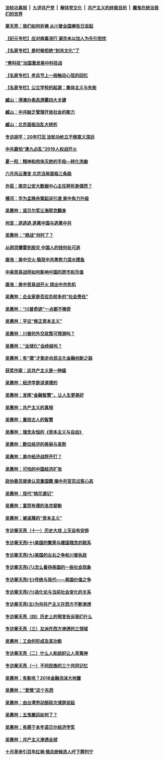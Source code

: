 

####  [法轮功真相](../../../../basic/blob/master/README.md?t=06300802) &nbsp;|&nbsp; [九评共产党](../../../../9ping.md/blob/master/README.md?t=06300802) &nbsp;|&nbsp; [解体党文化](../../../../jtdwh.md/blob/master/README.md?t=06300802)  &nbsp;|&nbsp; [共产主义的终极目的](../../../../gczydzjmd.md/blob/master/README.md?t=06300802) &nbsp;|&nbsp; [魔鬼在统治我们的世界](../../../../mgztzwmdsj.md/blob/master/README.md?t=06300802) 

#### [章天亮：我们如何祈祷 从川普全国祷告日说起](../pages/nsc423/n11944627.md?t=06300802) 

#### [【纪元专栏】应对病毒流行 渥京未以加人为先引担忧](../pages/nsc423/n11875714.md?t=06300802) 

#### [【名家专栏】是时候拒绝“封杀文化”了](../pages/nsc423/n11814093.md?t=06300802) 

#### [“黑科技”治国激发美中科技战](../pages/nsc423/n11638056.md?t=06300802) 

#### [【名家专栏】老兵节上一段触动心弦的回忆](../pages/nsc423/n11646016.md?t=06300802) 

#### [【名家专栏】公立学校的起源：集体主义与失败](../pages/nsc423/n11601833.md?t=06300802) 

#### [臧山：港澳办表态透露四大关键](../pages/nsc423/n11421628.md?t=06300802) 

#### [臧山：中共缺乏管理开放社会的能力](../pages/nsc423/n11407457.md?t=06300802) 

#### [臧山：北京面临治乱大转折](../pages/nsc423/n11406895.md?t=06300802) 

#### [专访胡平：20年打压 法轮功屹立不倒意义深远](../pages/nsc423/n11398800.md?t=06300802) 

#### [中共最怕“逢九必乱”2019人权战开火](../pages/nsc423/n11385248.md?t=06300802) 

#### [夏一阳：精神和肉体灭绝的手段—转化洗脑](../pages/nsc423/n11368250.md?t=06300802) 

#### [六月风云激变 北京当局面临三条路](../pages/nsc423/n11313668.md?t=06300802) 

#### [许茹：南京公安大数据中心主任猝死是偶然？](../pages/nsc423/n11064744.md?t=06300802) 

#### [横河：华为孟晚舟案起诉引渡 美中角力升级](../pages/nsc423/n11027230.md?t=06300802) 

#### [吴惠林：诺贝尔奖让海耶克翻身](../pages/nsc423/n10890049.md?t=06300802) 

#### [何坚：逃逃逃 逃离中国与逃离中共](../pages/nsc423/n10592891.md?t=06300802) 

#### [吴惠林：“商战”何时了？](../pages/nsc423/n10573558.md?t=06300802) 

#### [从网贷爆雷到股灾 中国人的钱何处可逃](../pages/nsc423/n10572800.md?t=06300802) 

#### [唐浩：美中交火 隐现中共黑势力混水摸鱼](../pages/nsc423/n10544040.md?t=06300802) 

#### [中美贸易战将如何影响中国的房市和币值](../pages/nsc423/n10543697.md?t=06300802) 

#### [唐浩：美中贸易战开火 烧出中共危机](../pages/nsc423/n10540126.md?t=06300802) 

#### [吴惠林：企业家是否应负较多的“社会责任”](../pages/nsc423/n10535022.md?t=06300802) 

#### [吴惠林：“川普奇迹”一点都不稀奇](../pages/nsc423/n10512808.md?t=06300802) 

#### [吴惠林：平议“修正资本主义”](../pages/nsc423/n10495724.md?t=06300802) 

#### [吴惠林：川普的外交政策可预测吗？](../pages/nsc423/n10462387.md?t=06300802) 

#### [吴惠林：“全球化”会终结吗？](../pages/nsc423/n10452838.md?t=06300802) 

#### [吴惠林：有“德”才能走向民主化金融创新之路](../pages/nsc423/n10432292.md?t=06300802) 

#### [获奖作家：这共产主义是一种癌](../pages/nsc423/n10431541.md?t=06300802) 

#### [吴惠林：经济学是讲道德的](../pages/nsc423/n10398014.md?t=06300802) 

#### [吴惠林：发挥“金融智慧”，让人生更美好](../pages/nsc423/n10375019.md?t=06300802) 

#### [吴惠林：共产主义的真相](../pages/nsc423/n10351394.md?t=06300802) 

#### [吴惠林：重拾古人的智慧](../pages/nsc423/n10337691.md?t=06300802) 

#### [吴惠林：理念永恒的《资本主义与自由》](../pages/nsc423/n10316274.md?t=06300802) 

#### [吴惠林：数位经济的美丽与哀愁](../pages/nsc423/n10292946.md?t=06300802) 

#### [吴惠林：美中经济战将开打？](../pages/nsc423/n10258825.md?t=06300802) 

#### [吴惠林：可怕的中国经济扩张](../pages/nsc423/n10219147.md?t=06300802) 

#### [政协委员提承认双重国籍 揭中共官员过客心态](../pages/nsc423/n10208809.md?t=06300802) 

#### [吴惠林：现代“桃花源记”](../pages/nsc423/n10185234.md?t=06300802) 

#### [吴惠林：富而有德的洛克斐勒](../pages/nsc423/n10142264.md?t=06300802) 

#### [吴惠林：被诬蔑的“资本主义”](../pages/nsc423/n10124816.md?t=06300802) 

#### [专访章天亮（十一）历史大戏 上天自有安排](../pages/nsc423/n10094905.md?t=06300802) 

#### [专访章天亮(十)美国的繁荣与建国理念的联系](../pages/nsc423/n10094899.md?t=06300802) 

#### [专访章天亮(九)美国的左右之争和川普执政](../pages/nsc423/n10094889.md?t=06300802) 

#### [专访章天亮(八)怎么看待美国的一些社会现象](../pages/nsc423/n10094857.md?t=06300802) 

#### [专访章天亮(七)传统与现代——美国价值之争](../pages/nsc423/n10093140.md?t=06300802) 

#### [专访章天亮(六)进化论与当前社会变化的关系](../pages/nsc423/n10092036.md?t=06300802) 

#### [专访章天亮(五)为何共产主义在西方不断渗透](../pages/nsc423/n10083620.md?t=06300802) 

#### [专访章天亮（四）历史上的预言告诉我们什么](../pages/nsc423/n10083606.md?t=06300802) 

#### [专访章天亮（三）左派在西方渗透的三领域](../pages/nsc423/n10081115.md?t=06300802) 

#### [吴惠林：工会的形成及其功能](../pages/nsc423/n10080633.md?t=06300802) 

#### [专访章天亮（二）什么人和组织让人背离神](../pages/nsc423/n10076637.md?t=06300802) 

#### [专访章天亮（一）不同民族的三个共同记忆](../pages/nsc423/n10074188.md?t=06300802) 

#### [吴惠林：有影呒？2018金融泡沫大地震](../pages/nsc423/n10040534.md?t=06300802) 

#### [吴惠林：“爱情”这个东西](../pages/nsc423/n10019423.md?t=06300802) 

#### [吴惠林：由台湾劳动部政次请辞说起](../pages/nsc423/n9979679.md?t=06300802) 

#### [吴惠林：五鬼搬运如何了？](../pages/nsc423/n9925338.md?t=06300802) 

#### [吴惠林：有感于本年诺贝尔经济学奖](../pages/nsc423/n9871883.md?t=06300802) 

#### [吴惠林：共产主义渗透全球](../pages/nsc423/n9812748.md?t=06300802) 

#### [十月革命引百年红祸 俄总统候选人吁下葬列宁](../pages/nsc423/n9810182.md?t=06300802) 

